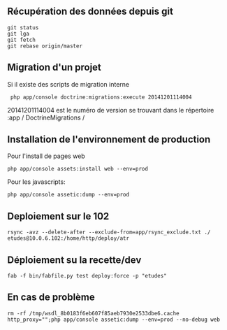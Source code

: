 ## Récupération des données depuis git

    git status
    git lga
    git fetch
    git rebase origin/master


## Migration d'un projet
Si il existe des scripts de migration interne

     php app/console doctrine:migrations:execute 20141201114004

20141201114004 est le numéro de version se trouvant dans le répertoire :app / DoctrineMigrations / 


## Installation de l'environnement de production
Pour l'install de pages web

    php app/console assets:install web --env=prod

Pour les javascripts:

    php app/console assetic:dump --env=prod



## Deploiement sur le 102
    rsync -avz --delete-after --exclude-from=app/rsync_exclude.txt ./ etudes@10.0.6.102:/home/http/deploy/atr


## Déploiement su la recette/dev
    fab -f bin/fabfile.py test deploy:force -p "etudes"


## En cas de problème
    rm -rf /tmp/wsdl_8b0183f6eb607f85aeb7930e2533dbe6.cache
    http_proxy="";php app/console assetic:dump --env=prod --no-debug web     
